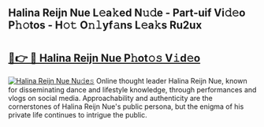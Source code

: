 ## Halina Reijn Nue L𝚎a𝚔ed N𝚞𝚍e - Part-uif Vi𝚍𝚎o P𝚑𝚘tos - H𝚘𝚝 O𝚗𝚕yf𝚊ns L𝚎a𝚔s Ru2ux

# <h2><a href="http://kf69j7g.oniu.top/?m=Halina+Reijn+Nue">🔗👉 🔴 Halina Reijn Nue P𝚑ot𝚘𝚜 V𝚒d𝚎o</a></h2>

[![Halina Reijn Nue Nu𝚍e𝚜](https://i.imgur.com/0qMVB7G.gif)](http://kf69j7g.oniu.top/?m=Halina+Reijn+Nue)
Online thought leader Halina Reijn Nue, known for disseminating dance and lifestyle knowledge, through performances and vlogs on social media. Approachability and authenticity are the cornerstones of Halina Reijn Nue's public persona, but the enigma of his private life continues to intrigue the public.  
